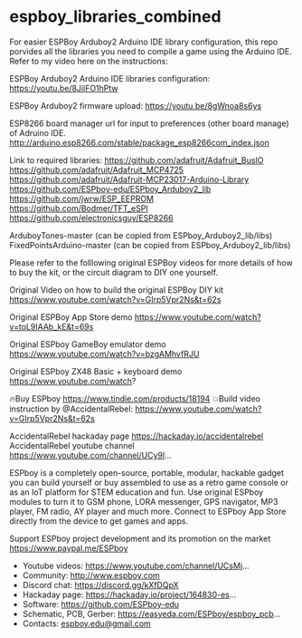 # espboy_libraries_combined

For easier ESPBoy Arduboy2 Arduino IDE library configuration, this repo porvides all the libraries you need to compile a game using the Arduino IDE.
Refer to my video here on the instructions:

ESPBoy Arduboy2 Arduino IDE libraries configuration:
https://youtu.be/8JilFO1hPtw


ESPBoy Arduboy2 firmware upload:
https://youtu.be/8gWnoa8s6ys


ESP8266 board manager url for input to preferences (other board manage) of Adruino IDE.
http://arduino.esp8266.com/stable/package_esp8266com_index.json

Link to required libraries:
https://github.com/adafruit/Adafruit_BusIO
https://github.com/adafruit/Adafruit_MCP4725
https://github.com/adafruit/Adafruit-MCP23017-Arduino-Library
https://github.com/ESPboy-edu/ESPboy_Arduboy2_lib
https://github.com/jwrw/ESP_EEPROM
https://github.com/Bodmer/TFT_eSPI
https://github.com/electronicsguy/ESP8266

ArduboyTones-master (can be copied from ESPboy_Arduboy2_lib/libs)
FixedPointsArduino-master  (can be copied from ESPboy_Arduboy2_lib/libs)




Please refer to the folllowing original ESPBoy videos for more details of how to buy the kit, or the circuit diagram to DIY one yourself.

Original Video on how to build the original ESPBoy DIY kit
https://www.youtube.com/watch?v=GIrp5Vpr2Ns&t=62s

Original ESPBoy App Store demo
https://www.youtube.com/watch?v=toL9IAAb_kE&t=69s

Original ESPboy GameBoy emulator demo  
https://www.youtube.com/watch?v=bzgAMhvfRJU

Original ESPboy ZX48 Basic + keyboard demo
https://www.youtube.com/watch?


🔥Buy ESPboy https://www.tindie.com/products/18194
💥Build video instruction by @AccidentalRebel: 
https://www.youtube.com/watch?v=GIrp5Vpr2Ns&t=62s


AccidentalRebel hackaday page https://hackaday.io/accidentalrebel
AccidentalRebel youtube channel https://www.youtube.com/channel/UCy9l...

ESPboy is a completely open-source, portable, modular, hackable gadget you can build yourself or buy assembled to use as a retro game console or as an IoT platform for STEM education and fun. Use original ESPboy modules to turn it to GSM phone, LORA messenger, GPS navigator, MP3 player, FM radio, AY player and much more. Connect to ESPboy App Store directly from the device to get games and apps.

Support ESPboy project development and its promotion on the market
https://www.paypal.me/ESPboy

- Youtube videos: https://www.youtube.com/channel/UCsMj...
- Community: http://www.espboy.com
- Discord chat: https://discord.gg/kXfDQpX
- Hackaday page: https://hackaday.io/project/164830-es...
- Software: https://github.com/ESPboy-edu
- Schematic, PCB, Gerber:  https://easyeda.com/ESPboy/espboy_pcb...
- Contacts: espboy.edu@gmail.com
